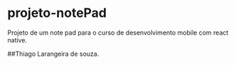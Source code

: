 # projeto-notePad
Projeto de um note pad para o curso de desenvolvimento mobile com react native.

##Thiago Larangeira de souza.
